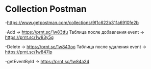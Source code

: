 # Collection Postman
-https://www.getpostman.com/collections/9f1c622b311a6910fe2b

-Add -> https://prnt.sc/1w83tfu
Таблица после добавления event -> https://prnt.sc/1w83y5g

-Delete -> https://prnt.sc/1w843oo
Таблица после удаления event -> https://prnt.sc/1w847lp

-getEventById -> https://prnt.sc/1w84a24
